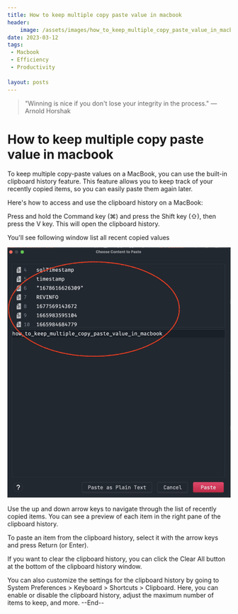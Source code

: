 ```yaml
---
title: How to keep multiple copy paste value in macbook
header:
    image: /assets/images/how_to_keep_multiple_copy_paste_value_in_macbook.jpg
date: 2023-03-12
tags:
 - Macbook
 - Efficiency
 - Productivity

layout: posts
---
```

> "Winning is nice if you don't lose your integrity in the process." — Arnold Horshak

# How to keep multiple copy paste value in macbook
To keep multiple copy-paste values on a MacBook, you can use the built-in clipboard history feature. This feature allows you to keep track of your recently copied items, so you can easily paste them again later.

Here's how to access and use the clipboard history on a MacBook:

Press and hold the Command key (⌘) and press the Shift key (⇧), then press the V key. This will open the clipboard history.

You'll see following window list all recent copied values

![](/assets/images/macbook_copy_paste.png)

Use the up and down arrow keys to navigate through the list of recently copied items. You can see a preview of each item in the right pane of the clipboard history.

To paste an item from the clipboard history, select it with the arrow keys and press Return (or Enter).

If you want to clear the clipboard history, you can click the Clear All button at the bottom of the clipboard history window.

You can also customize the settings for the clipboard history by going to System Preferences > Keyboard > Shortcuts > Clipboard. Here, you can enable or disable the clipboard history, adjust the maximum number of items to keep, and more.
--End--
